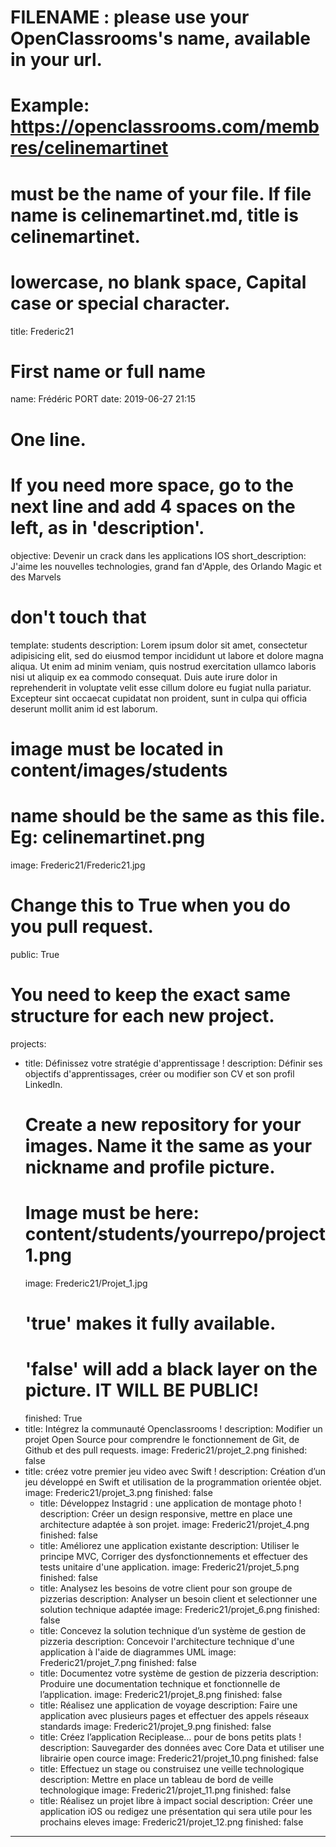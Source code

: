 # FILENAME : please use your OpenClassrooms's name, available in your url.
# Example: https://openclassrooms.com/membres/celinemartinet
# must be the name of your file. If file name is celinemartinet.md, title is celinemartinet.
# lowercase, no blank space, Capital case or special character.
title: Frederic21

# First name or full name
name: Frédéric PORT
date: 2019-06-27 21:15

# One line.
# If you need more space, go to the next line and add 4 spaces on the left, as in 'description'.
objective: Devenir un crack dans les applications IOS
short_description: J'aime les nouvelles technologies, grand fan d'Apple, des Orlando Magic et des Marvels

# don't touch that
template: students
description:
    Lorem ipsum dolor sit amet, consectetur adipisicing elit, sed do eiusmod
    tempor incididunt ut labore et dolore magna aliqua. Ut enim ad minim veniam,
    quis nostrud exercitation ullamco laboris nisi ut aliquip ex ea commodo
    consequat. Duis aute irure dolor in reprehenderit in voluptate velit esse
    cillum dolore eu fugiat nulla pariatur. Excepteur sint occaecat cupidatat non
    proident, sunt in culpa qui officia deserunt mollit anim id est laborum.

# image must be located in content/images/students
# name should be the same as this file. Eg: celinemartinet.png
image: Frederic21/Frederic21.jpg

# Change this to True when you do you pull request.
public: True

# You need to keep the exact same structure for each new project.
projects:
  - title: Définissez votre stratégie d'apprentissage !
    description: Définir ses objectifs d'apprentissages, créer ou modifier son CV et son profil LinkedIn.
    # Create a new repository for your images. Name it the same as your nickname and profile picture.
    # Image must be here: content/students/yourrepo/project1.png
    image: Frederic21/Projet_1.jpg
    # 'true' makes it fully available.
    # 'false' will add a black layer on the picture. IT WILL BE PUBLIC!
    finished: True
  - title: Intégrez la communauté Openclassrooms !
    description: Modifier un projet Open Source pour comprendre le fonctionnement de Git, de Github et des pull requests. 
    image: Frederic21/projet_2.png
    finished: false
  - title: créez votre premier jeu video avec Swift !
    description: Création d’un jeu développé en Swift et utilisation de la programmation orientée objet.
    image: Frederic21/projet_3.png
    finished: false
    - title: Développez Instagrid : une application de montage photo !
    description: Créer un design responsive, mettre en place une architecture adaptée à son projet.
    image: Frederic21/projet_4.png
    finished: false
    - title: Améliorez une application existante
    description: Utiliser le principe MVC, Corriger des dysfonctionnements et effectuer des tests unitaire d'une application.
    image: Frederic21/projet_5.png
    finished: false
    - title: Analysez les besoins de votre client pour son groupe de pizzerias
    description: Analyser un besoin client et selectionner une solution technique adaptée
    image: Frederic21/projet_6.png
    finished: false
    - title: Concevez la solution technique d’un système de gestion de pizzeria
    description: Concevoir l'architecture technique d'une application à l'aide de diagrammes UML
    image: Frederic21/projet_7.png
    finished: false
    - title: Documentez votre système de gestion de pizzeria
    description: Produire une documentation technique et fonctionnelle de l’application.
    image: Frederic21/projet_8.png
    finished: false
    - title: Réalisez une application de voyage
    description: Faire une application avec plusieurs pages et effectuer des appels réseaux standards
    image: Frederic21/projet_9.png
    finished: false
    - title: Créez l’application Reciplease… pour de bons petits plats !
    description: Sauvegarder des données avec Core Data et utiliser une librairie open cource
    image: Frederic21/projet_10.png
    finished: false
    - title: Effectuez un stage ou construisez une veille technologique
    description: Mettre en place un tableau de bord de veille technologique
    image: Frederic21/projet_11.png
    finished: false
    - title: Réalisez un projet libre à impact social
    description: Créer une application iOS ou redigez une présentation qui sera utile pour les prochains eleves
    image: Frederic21/projet_12.png
    finished: false
---
